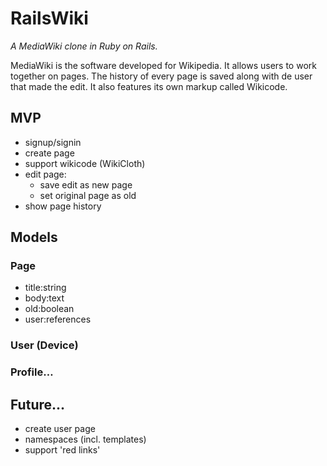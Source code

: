 # RailsWiki
*A MediaWiki clone in Ruby on Rails.*

MediaWiki is the software developed for Wikipedia. It allows users to work together on pages. The history of every page is saved along with de user that made the edit. It also features its own markup called Wikicode.

## MVP
* signup/signin
* create page
* support wikicode (WikiCloth)
* edit page:
  * save edit as new page
  * set original page as old
* show page history

## Models
### Page
* title:string
* body:text
* old:boolean
* user:references

### User (Device)

### Profile…

## Future...
* create user page
* namespaces (incl. templates)
* support 'red links'
